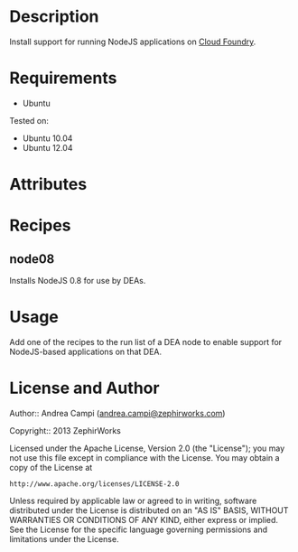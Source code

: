 Description
===========

Install support for running NodeJS applications on
[Cloud Foundry](http://www.cloudfoundry.org).

Requirements
============

* Ubuntu

Tested on:

* Ubuntu 10.04
* Ubuntu 12.04

Attributes
==========

Recipes
=======

node08
------

Installs NodeJS 0.8 for use by DEAs.

Usage
=====

Add one of the recipes to the run list of a DEA node to
enable support for NodeJS-based applications on that DEA.

License and Author
==================

Author:: Andrea Campi (<andrea.campi@zephirworks.com>)

Copyright:: 2013 ZephirWorks

Licensed under the Apache License, Version 2.0 (the "License");
you may not use this file except in compliance with the License.
You may obtain a copy of the License at

    http://www.apache.org/licenses/LICENSE-2.0

Unless required by applicable law or agreed to in writing, software
distributed under the License is distributed on an "AS IS" BASIS,
WITHOUT WARRANTIES OR CONDITIONS OF ANY KIND, either express or implied.
See the License for the specific language governing permissions and
limitations under the License.
